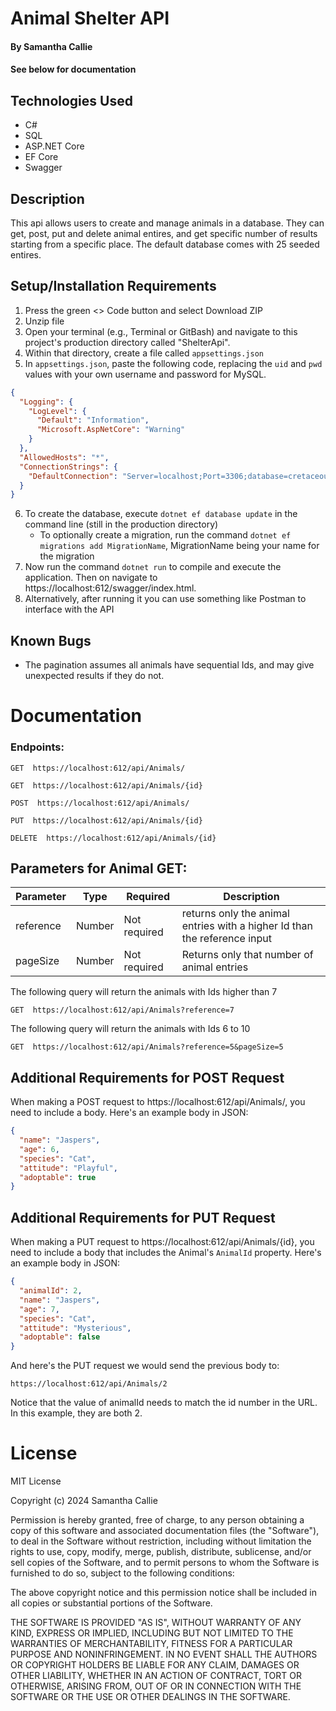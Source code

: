 # Animal Shelter API

#### By **Samantha Callie**

#### See below for documentation

## Technologies Used

* C#
* SQL
* ASP.NET Core
* EF Core
* Swagger

## Description

This api allows users to create and manage animals in a database. They can get, post, put and delete animal entires, and get specific number of results starting from a specific place. The default database comes with 25 seeded entires.

## Setup/Installation Requirements

1. Press the green <> Code button and select Download ZIP
2. Unzip file
3. Open your terminal (e.g., Terminal or GitBash) and navigate to this project's production directory called "ShelterApi".
4. Within that directory, create a file called `appsettings.json`
5. In `appsettings.json`, paste the following code, replacing the `uid` and `pwd` values with your own username and password for MySQL.
```json
{
  "Logging": {
    "LogLevel": {
      "Default": "Information",
      "Microsoft.AspNetCore": "Warning"
    }
  },
  "AllowedHosts": "*",
  "ConnectionStrings": {
    "DefaultConnection": "Server=localhost;Port=3306;database=cretaceous_api; uid=[YOUR-USERNAME];pwd=[YOUR-PASSWORD];"
  }
}
```
6. To create the database, execute `dotnet ef database update` in the command line (still in the production directory)
    - To optionally create a migration, run the command `dotnet ef migrations add MigrationName`, MigrationName being your name for the migration
7. Now run the command `dotnet run` to compile and execute the application. Then on navigate to https://localhost:612/swagger/index.html.
8. Alternatively, after running it you can use something like Postman to interface with the API

## Known Bugs

* The pagination assumes all animals have sequential Ids, and may give unexpected results if they do not.

# Documentation

### Endpoints:
```
GET  https://localhost:612/api/Animals/

GET  https://localhost:612/api/Animals/{id}

POST  https://localhost:612/api/Animals/

PUT  https://localhost:612/api/Animals/{id}

DELETE  https://localhost:612/api/Animals/{id}
```


## Parameters for Animal GET:
| Parameter| Type | Required | Description 
| -------- | ---- | -------- | ----------
| reference | Number  | Not required | returns only the animal entries with a higher Id than the reference input
| pageSize    | Number | Not required | Returns only that number of animal entries

The following query will return the animals with Ids higher than 7
```
GET  https://localhost:612/api/Animals?reference=7
```

The following query will return the animals with Ids 6 to 10
```
GET  https://localhost:612/api/Animals?reference=5&pageSize=5
```

## Additional Requirements for POST Request

When making a POST request to  https://localhost:612/api/Animals/, you need to include a body. Here's an example body in JSON:

```json
{
  "name": "Jaspers",
  "age": 6,
  "species": "Cat",
  "attitude": "Playful",
  "adoptable": true
}
```
## Additional Requirements for PUT Request
When making a PUT request to  https://localhost:612/api/Animals/{id}, you need to include a body that includes the Animal's `AnimalId` property. Here's an example body in JSON:

```json
{
  "animalId": 2,
  "name": "Jaspers",
  "age": 7,
  "species": "Cat",
  "attitude": "Mysterious",
  "adoptable": false
}
```

And here's the PUT request we would send the previous body to:
```
https://localhost:612/api/Animals/2
```

Notice that the value of animalId needs to match the id number in the URL. In this example, they are both 2.

# License

MIT License

Copyright (c) 2024 Samantha Callie

Permission is hereby granted, free of charge, to any person obtaining a copy
of this software and associated documentation files (the "Software"), to deal
in the Software without restriction, including without limitation the rights
to use, copy, modify, merge, publish, distribute, sublicense, and/or sell
copies of the Software, and to permit persons to whom the Software is
furnished to do so, subject to the following conditions:

The above copyright notice and this permission notice shall be included in all
copies or substantial portions of the Software.

THE SOFTWARE IS PROVIDED "AS IS", WITHOUT WARRANTY OF ANY KIND, EXPRESS OR
IMPLIED, INCLUDING BUT NOT LIMITED TO THE WARRANTIES OF MERCHANTABILITY,
FITNESS FOR A PARTICULAR PURPOSE AND NONINFRINGEMENT. IN NO EVENT SHALL THE
AUTHORS OR COPYRIGHT HOLDERS BE LIABLE FOR ANY CLAIM, DAMAGES OR OTHER
LIABILITY, WHETHER IN AN ACTION OF CONTRACT, TORT OR OTHERWISE, ARISING FROM,
OUT OF OR IN CONNECTION WITH THE SOFTWARE OR THE USE OR OTHER DEALINGS IN THE
SOFTWARE.